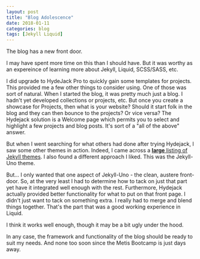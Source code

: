 ```yaml
---
layout: post
title: "Blog Adolescence"
date: 2018-01-11
categories: blog
tags: [Jekyll Liquid]
---
```


The blog has a new front door.

I may have spent more time on this than I should have.  But it was worthy as an expereince of learning
more about Jekyll, Liquid, SCSS/SASS, etc.

I did upgrade to HydeJack Pro to quickly gain some templates for projects.  This provided me a few other
things to consider using.  One of those was sort of natural.  When I started the blog, it was pretty much
just a blog.  I hadn't yet developed collections or projects, etc.  But once you create a showcase for
Projects, then what is your website?  Should it start folk in the blog and they can then bounce to the
projects?  Or vice versa?  The Hydejack solution is a Welcome page which permits you to select and
highlight a few projects and blog posts.  It's sort of a "all of the above" answer.

But when I went searching for what others had done after trying Hydejack, I saw some other themes in
action.  Indeed, I came across a [**large** listing of Jekyll themes](https://rcabanasdepaz.github.io/).
I also found a different approach I liked.  This was the Jekyll-Uno theme.

But... I only wanted that one aspect of Jekyll-Uno - the clean, austere front-door.  So, at the very
least I had to determine how to tack on just that part yet have it integrated well enough with the rest.
Furthermore, Hydejack actually provided better functionality for what to put on that front page.  I didn't
just want to tack on something extra.  I really had to merge and blend things together.  That's the part that
was a good working experience in Liquid. 

I think it works well enough, though it may be a bit ugly under the hood.

In any case, the framework and functionality of the blog should be ready to suit my needs.  And none too
soon since the Metis Bootcamp is just days away.

